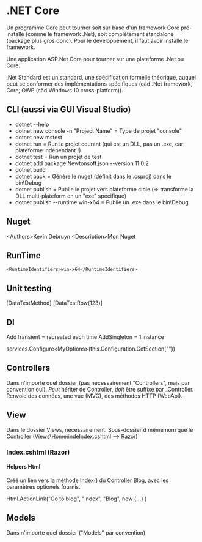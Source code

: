 # .NET Core

Un programme Core peut tourner soit sur base d'un framework Core pré-installé (comme le framework .Net), soit complétement standalone (package plus gros donc).
Pour le développement, il faut avoir installé le framework.

Une application ASP.Net Core pour tourner sur une plateforme .Net ou Core.

.Net Standard est un standard, une spécification formelle théorique, auquel peut se conformer des implémentations spécifiques (càd .Net framework, Core, OWP (càd Windows 10 cross-platform)).

## CLI (aussi via GUI Visual Studio)

* dotnet --help
* dotnet new console -n "Project Name" = Type de projet "console"
* dotnet new mstest
* dotnet run = Run le projet courant (qui est un DLL, pas un .exe, car plateforme indépendant !)
* dotnet test = Run un projet de test
* dotnet add package Newtonsoft.json --version 11.0.2
* dotnet build
* dotnet pack = Génère le nuget (définit dans le .csproj) dans le bin\Debug
* dotnet publish = Publie le projet vers plateforme cible (=> transforme la DLL multi-plateform en un "exe" spécifique)
* dotnet publish --runtime win-x64 = Publie un .exe dans le bin\Debug

## Nuget

  \<Authors>Kevin Debruyn</Authors>
  \<Description>Mon Nuget</Description>

## RunTime

    <RuntimeIdentifiers>win-x64</RuntimeIdentifiers>

## Unit testing

  [DataTestMethod]
  [DataTestRow(123)]

## DI

  AddTransient = recreated each time
  AddSingleton = 1 instance

  services.Configure\<MyOptions>(this.Configuration.GetSection(""))

## Controllers

Dans n'importe quel dossier (pas nécessairement "Controllers", mais par convention oui).
*Peut* hériter de Controller, *doit* être suffixé par \_Controller.
Renvoie des données, une vue (MVC), des méthodes HTTP (WebApi).

## View

Dans le dossier Views, nécessairement.
Sous-dossier d même nom que le Controller (Views\Home\indeIndex.cshtml --> Razor)

### Index.cshtml (Razor)

#### Helpers Html

Créé un lien vers la méthode Index() du Controller Blog, avec les paramètres optionels fournis.

  Html.ActionLink("Go to blog", "Index", "Blog", new {...} )

## Models

Dans n'importe quel dossier ("Models" par convention).